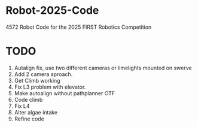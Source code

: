 # Robot-2025-Code
4572 Robot Code for the 2025 FIRST Robotics Competition 

# TODO
1. Autalign fix, use two different cameras or limelights mounted on swerve
2. Add 2 camera aproach. 
2. Get Climb working
3. Fix L3 problem with elevator. 
4. Make autoalign without pathplanner OTF
5. Code climb
6. Fix L4 
7. Alter algae intake 
8. Refine code

